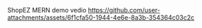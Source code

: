 ShopEZ MERN demo vedio
https://github.com/user-attachments/assets/6f1cfa50-1944-4e6e-8a3b-354364c03c2c
